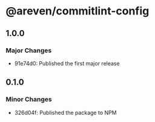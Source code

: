 # @areven/commitlint-config

## 1.0.0

### Major Changes

- 91e74d0: Published the first major release

## 0.1.0

### Minor Changes

- 326d04f: Published the package to NPM
